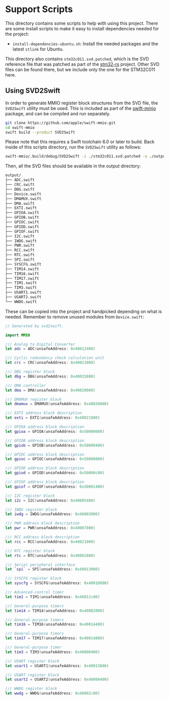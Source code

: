 # Support Scripts

This directory contains some scripts to help with using this project. There are some install scripts
to make it easy to install dependencies needed for the project:

- `install-dependencies-ubuntu.sh`: Install the needed packages and the latest `stlink` for Ubuntu.

This directory also contains `stm32c011.svd.patched`, which is the SVD reference file that was patched
as part of the [stm32-rs](https://stm32-rs.github.io/stm32-rs/) project. Other SVD files can be found
there, but we include only the one for the STM32C011 here.

## Using SVD2Swift

In order to generate MMIO register block structures from the SVD file, the `SVD2Swift` utility must be used.
This is included as part of the [swift-mmio](https://github.com/apple/swift-mmio) package, and can be
compiled and run separately. 

```bash
git clone https://github.com/apple/swift-mmio.git
cd swift-mmio
swift build --product SVD2Swift
```

Please note that this requires a Swift toolchain 6.0 or later to build. Back inside of this scripts
directory, run the `SVD2Swift` utility as follows:

```bash
swift-mmio/.build/debug/SVD2Swift -i ./stm32c011.svd.patched -o ./output
```

Then, all the SVD files should be available in the output directory:

```bash
output/
├── ADC.swift
├── CRC.swift
├── DBG.swift
├── Device.swift
├── DMAMUX.swift
├── DMA.swift
├── EXTI.swift
├── GPIOA.swift
├── GPIOB.swift
├── GPIOC.swift
├── GPIOD.swift
├── GPIOF.swift
├── I2C.swift
├── IWDG.swift
├── PWR.swift
├── RCC.swift
├── RTC.swift
├── SPI.swift
├── SYSCFG.swift
├── TIM14.swift
├── TIM16.swift
├── TIM17.swift
├── TIM1.swift
├── TIM3.swift
├── USART1.swift
├── USART2.swift
└── WWDG.swift
```

These can be copied into the project and handpicked depending on what is needed. Remember to remove
unused modules from `Device.swift`:

```swift
// Generated by svd2swift.

import MMIO

/// Analog to Digital Converter
let adc = ADC(unsafeAddress: 0x40012400)

/// Cyclic redundancy check calculation unit
let crc = CRC(unsafeAddress: 0x40023000)

/// DBG register block
let dbg = DBG(unsafeAddress: 0x40015800)

/// DMA controller
let dma = DMA(unsafeAddress: 0x40020000)

/// DMAMUX register block
let dmamux = DMAMUX(unsafeAddress: 0x40020800)

/// EXTI address block description
let exti = EXTI(unsafeAddress: 0x40021800)

/// GPIOA address block description
let gpioa = GPIOA(unsafeAddress: 0x50000000)

/// GPIOB address block description
let gpiob = GPIOB(unsafeAddress: 0x50000400)

/// GPIOC address block description
let gpioc = GPIOC(unsafeAddress: 0x50000800)

/// GPIOD address block description
let gpiod = GPIOD(unsafeAddress: 0x50000c00)

/// GPIOF address block description
let gpiof = GPIOF(unsafeAddress: 0x50001400)

/// I2C register block
let i2c = I2C(unsafeAddress: 0x40005400)

/// IWDG register block
let iwdg = IWDG(unsafeAddress: 0x40003000)

/// PWR address block description
let pwr = PWR(unsafeAddress: 0x40007000)

/// RCC address block description
let rcc = RCC(unsafeAddress: 0x40021000)

/// RTC register block
let rtc = RTC(unsafeAddress: 0x40002800)

/// Serial peripheral interface
let `spi` = SPI(unsafeAddress: 0x40013000)

/// SYSCFG register block
let syscfg = SYSCFG(unsafeAddress: 0x40010000)

/// Advanced-control timer
let tim1 = TIM1(unsafeAddress: 0x40012c00)

/// General-purpose timers
let tim14 = TIM14(unsafeAddress: 0x40002000)

/// General-purpose timers
let tim16 = TIM16(unsafeAddress: 0x40014400)

/// General-purpose timers
let tim17 = TIM17(unsafeAddress: 0x40014800)

/// General-purpose timer
let tim3 = TIM3(unsafeAddress: 0x40000400)

/// USART register block
let usart1 = USART1(unsafeAddress: 0x40013800)

/// USART register block
let usart2 = USART2(unsafeAddress: 0x40004400)

/// WWDG register block
let wwdg = WWDG(unsafeAddress: 0x40002c00)
```
